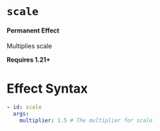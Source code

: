 # `scale`
#### Permanent Effect

Multiplies scale

**Requires 1.21+**
# Effect Syntax
```yaml
- id: scale
  args:
    multiplier: 1.5 # The multiplier for scale
```
